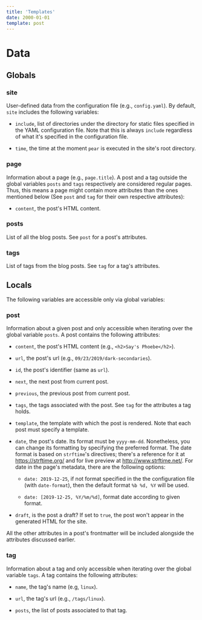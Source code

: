 ```yaml
---
title: 'Templates'
date: 2000-01-01
template: post
---
```


# Data

## Globals

### site

User-defined data from the configuration file (e.g., `config.yaml`).
By default, `site` includes the following variables:

* `include`, list of directories under the directory for static files specified
  in the YAML configuration file. Note that this is always `include` regardless
  of what it's specified in the configuration file.

* `time`, the time at the moment `pear` is executed in the site's root
  directory.

### page

Information about a page (e.g., `page.title`). A post and a tag outside the
global variables `posts` and `tags` respectively are considered regular pages.
Thus, this means a page might contain more attributes than the ones mentioned
below (See `post` and `tag` for their own respective attributes):

* `content`, the post's HTML content.

### posts

List of all the blog posts. See `post` for a post's attributes.

### tags

List of tags from the blog posts. See `tag` for a tag's attributes.

## Locals

The following variables are accessible only via global variables:

### post

Information about a given post and only accessible when iterating over the
global variable `posts`. A post contains the following attributes:

* `content`, the post's HTML content (e.g., `<h2>Say's Phoebe</h2>`).

* `url`, the post's url (e.g., `09/23/2019/dark-secondaries`).

* `id`, the post's identifier (same as `url`).

* `next`, the next post from current post.

* `previous`, the previous post from current post.

* `tags`, the tags associated with the post. See `tag` for the attributes a tag
  holds.

* `template`, the template with which the post is rendered. Note that each post
  must specify a template.

* `date`, the post's date. Its format must be `yyyy-mm-dd`. Nonetheless, you can
  change its formatting by specifying the preferred format. The date format is
  based on `strftime`'s directives; there's a reference for it at
  https://strftime.org/ and for live preview at http://www.strftime.net/. For
  date in the page's metadata, there are the following options:

  * `date: 2019-12-25`, if not format specified in the the configuration file
    (with `date-format`), then the default format `%b %d, %Y` will be used.

  * `date: [2019-12-25, %Y/%m/%d]`, format date according to given format.

* `draft`, is the post a draft? If set to `true`, the post won't appear in the generated HTML for the site.

All the other attributes in a post's frontmatter will be included alongside the
attributes discussed earlier.

### tag

Information about a tag and only accessible when iterating over the global
variable `tags`. A tag contains the following attributes:

* `name`, the tag's name (e.g, `linux`).

* `url`, the tag's url (e.g., `/tags/linux`).

* `posts`, the list of posts associated to that tag.

